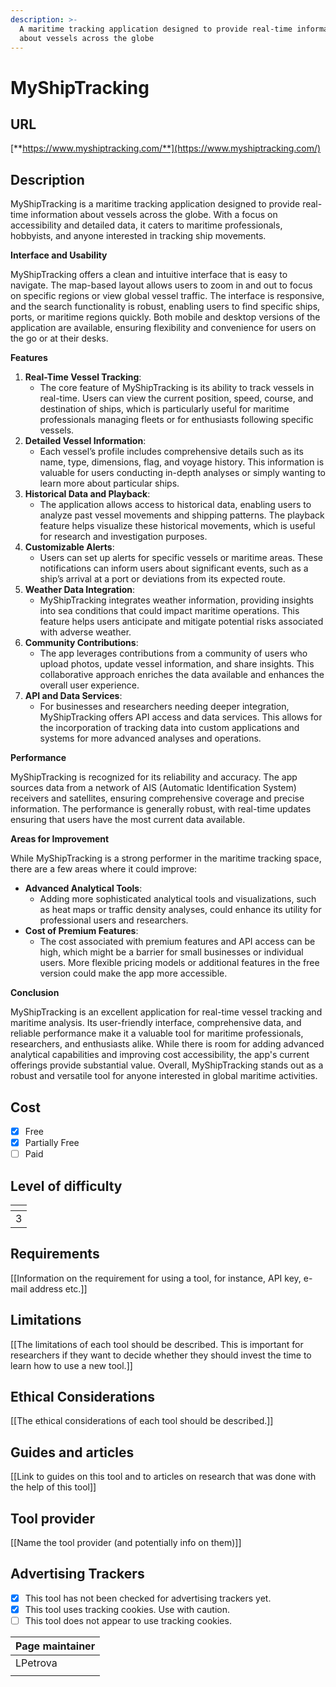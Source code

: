 ```yaml
---
description: >-
  A maritime tracking application designed to provide real-time information
  about vessels across the globe
---
```


# MyShipTracking

## URL

[**https://www.myshiptracking.com/**](https://www.myshiptracking.com/)

## Description

MyShipTracking is a maritime tracking application designed to provide real-time information about vessels across the globe. With a focus on accessibility and detailed data, it caters to maritime professionals, hobbyists, and anyone interested in tracking ship movements.

**Interface and Usability**

MyShipTracking offers a clean and intuitive interface that is easy to navigate. The map-based layout allows users to zoom in and out to focus on specific regions or view global vessel traffic. The interface is responsive, and the search functionality is robust, enabling users to find specific ships, ports, or maritime regions quickly. Both mobile and desktop versions of the application are available, ensuring flexibility and convenience for users on the go or at their desks.

**Features**

1. **Real-Time Vessel Tracking**:
   * The core feature of MyShipTracking is its ability to track vessels in real-time. Users can view the current position, speed, course, and destination of ships, which is particularly useful for maritime professionals managing fleets or for enthusiasts following specific vessels.
2. **Detailed Vessel Information**:
   * Each vessel’s profile includes comprehensive details such as its name, type, dimensions, flag, and voyage history. This information is valuable for users conducting in-depth analyses or simply wanting to learn more about particular ships.
3. **Historical Data and Playback**:
   * The application allows access to historical data, enabling users to analyze past vessel movements and shipping patterns. The playback feature helps visualize these historical movements, which is useful for research and investigation purposes.
4. **Customizable Alerts**:
   * Users can set up alerts for specific vessels or maritime areas. These notifications can inform users about significant events, such as a ship’s arrival at a port or deviations from its expected route.
5. **Weather Data Integration**:
   * MyShipTracking integrates weather information, providing insights into sea conditions that could impact maritime operations. This feature helps users anticipate and mitigate potential risks associated with adverse weather.
6. **Community Contributions**:
   * The app leverages contributions from a community of users who upload photos, update vessel information, and share insights. This collaborative approach enriches the data available and enhances the overall user experience.
7. **API and Data Services**:
   * For businesses and researchers needing deeper integration, MyShipTracking offers API access and data services. This allows for the incorporation of tracking data into custom applications and systems for more advanced analyses and operations.

**Performance**

MyShipTracking is recognized for its reliability and accuracy. The app sources data from a network of AIS (Automatic Identification System) receivers and satellites, ensuring comprehensive coverage and precise information. The performance is generally robust, with real-time updates ensuring that users have the most current data available.

**Areas for Improvement**

While MyShipTracking is a strong performer in the maritime tracking space, there are a few areas where it could improve:

* **Advanced Analytical Tools**:
  * Adding more sophisticated analytical tools and visualizations, such as heat maps or traffic density analyses, could enhance its utility for professional users and researchers.
* **Cost of Premium Features**:
  * The cost associated with premium features and API access can be high, which might be a barrier for small businesses or individual users. More flexible pricing models or additional features in the free version could make the app more accessible.

**Conclusion**

MyShipTracking is an excellent application for real-time vessel tracking and maritime analysis. Its user-friendly interface, comprehensive data, and reliable performance make it a valuable tool for maritime professionals, researchers, and enthusiasts alike. While there is room for adding advanced analytical capabilities and improving cost accessibility, the app's current offerings provide substantial value. Overall, MyShipTracking stands out as a robust and versatile tool for anyone interested in global maritime activities.

## Cost

* [x] Free
* [x] Partially Free
* [ ] Paid

## Level of difficulty

<table><thead><tr><th data-type="rating" data-max="5"></th></tr></thead><tbody><tr><td>3</td></tr></tbody></table>

## Requirements

\[\[Information on the requirement for using a tool, for instance, API key, e-mail address etc.]]

## Limitations

\[\[The limitations of each tool should be described. This is important for researchers if they want to decide whether they should invest the time to learn how to use a new tool.]]

## Ethical Considerations

\[\[The ethical considerations of each tool should be described.]]

## Guides and articles

\[\[Link to guides on this tool and to articles on research that was done with the help of this tool]]

## Tool provider

\[\[Name the tool provider (and potentially info on them)]]

## Advertising Trackers

* [x] This tool has not been checked for advertising trackers yet.
* [x] This tool uses tracking cookies. Use with caution.
* [ ] This tool does not appear to use tracking cookies.

| Page maintainer |
| --------------- |
| LPetrova        |
|                 |
